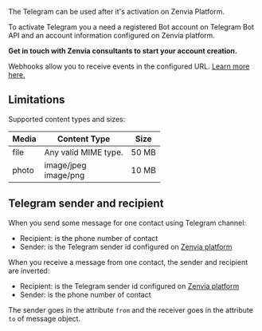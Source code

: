 The Telegram can be used after it's activation on Zenvia Platform.

To activate Telegram you a need a registered Bot account on Telegram Bot API and an account information configured on Zenvia platform.

**Get in touch with Zenvia consultants to start your account creation.**

Webhooks allow you to receive events in the configured URL. [Learn more here.](#tag/Webhooks)

## Limitations

Supported content types and sizes:

| Media | Content Type | Size |
|---|---|---|
| file | Any valid MIME type. | 50&nbsp;MB |
| photo | image/jpeg<br>image/png | 10&nbsp;MB |

## Telegram sender and recipient

When you send some message for one contact using Telegram channel:

* Recipient: is the phone number of contact
* Sender: is the Telegram sender id configured on [Zenvia platform](https://app.zenvia.com/home/credentials/telegram/list)

When you receive a message from one contact, the sender and recipient are inverted:

* Recipient: is the Telegram sender id configured on [Zenvia platform](https://app.zenvia.com/home/credentials/telegram/list)
* Sender: is the phone number of contact

The sender goes in the attribute `from` and the receiver goes in the attribute `to` of message object.